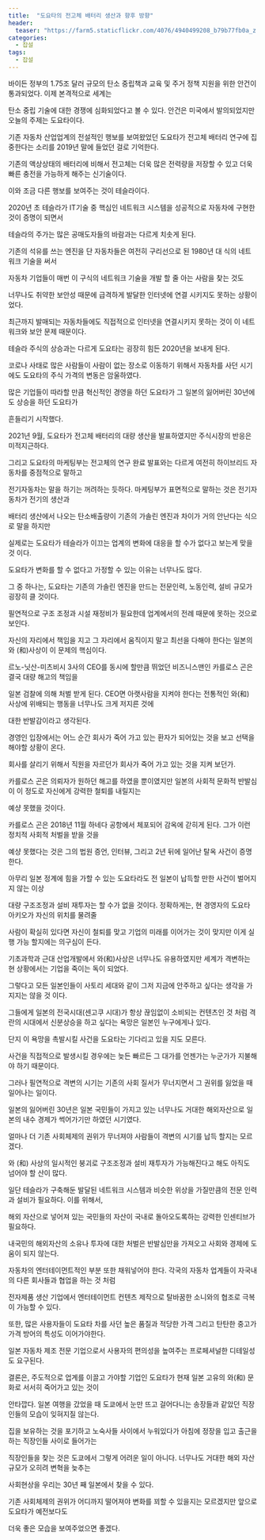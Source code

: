 ```yaml
---
title:  "도요타의 전고체 배터리 생산과 향후 방향"
header:
  teaser: "https://farm5.staticflickr.com/4076/4940499208_b79b77fb0a_z.jpg"
categories: 
  - 잡설
tags:
  - 잡설
---
```


   바이든 정부의 1.75조 달러 규모의 탄소 중립책과 교육 및 주거 정책 지원을 위한 안건이 통과되었다. 이제 본격적으로 세계는
 
 탄소 중립 기술에 대한 경쟁에 심화되었다고 볼 수 있다. 안건은 미국에서 발의되었지만 오늘의 주제는 도요타이다.
 
   기존 자동차 산업업계의 전설적인 행보를 보여왔었던 도요타가 전고체 배터리 연구에 집중한다는 소리를 2019년 말에 들었던 걸로 기억한다.
   
 기존의 액상상태의 배터리에 비해서 전고체는 더욱 많은 전력량을 저장할 수 있고 더욱 빠른 충전을 가능하게 해주는 신기술이다.
 
 이와 조금 다른 행보를 보여주는 것이 테슬라이다.
 
 
   2020년 초 테슬라가 IT기술 중 핵심인 네트워크 시스템을 성공적으로 자동차에 구현한 것이 증명이 되면서
 
 테슬라의 주가는 많은 공매도자들의 바람과는 다르게 치솟게 된다.
 
 기존의 석유를 쓰는 엔진을 단 자동차들은 여전히 구리선으로 된 1980년 대 식의 네트워크 기술을 써서
 
 자동차 기업들이 매번 이 구식의 네트워크 기술을 개발 할 줄 아는 사람을 찾는 것도
 
 너무나도 취약한 보안성 때문에 급격하게 발달한 인터넷에 연결 시키지도 못하는 상황이었다.
 
 최근까지 발매되는 자동차들에도 직접적으로 인터넷을 연결시키지 못하는 것이 이 네트워크와 보안 문제 때문이다.
 
 테슬라 주식의 상승과는 다르게 도요타는 굉장히 힘든 2020년을 보내게 된다.
 
 코로나 사태로 많은 사람들이 사람이 없는 장소로 이동하기 위해서 자동차를 사던 시기에도 도요타의 주식 가격의 변동은 암울하였다.
 
 많은 기업들이 따라할 만큼 혁신적인 경영을 하던 도요타가 그 일본의 잃어버린 30년에도 상승을 하던 도요타가
 
 흔들리기 시작했다.
 
 
   2021년 9월, 도요타가 전고체 배터리의 대량 생산을 발표하였지만 주식시장의 반응은 미적지근하다.
 
 그리고 도요타의 마케팅부는 전고체의 연구 완료 발표와는 다르게 여전히 하이브리드 자동차를 중점적으로 말하고
 
 전기자동차는 말을 하기는 꺼려하는 듯하다. 마케팅부가 표면적으로 말하는 것은 전기자동차가 전기의 생산과
 
 배터리 생산에서 나오는 탄소배출량이 기존의 가솔린 엔진과 차이가 거의 안난다는 식으로 말을 하지만
 
 실제로는 도요타가 테슬라가 이끄는 업계의 변화에 대응을 할 수가 없다고 보는게 맞을 것 이다.
 
 
 
   도요타가 변화를 할 수 없다고 가정할 수 있는 이유는 너무나도 많다.
 
 그 중 하나는, 도요타는 기존의 가솔린 엔진을 만드는 전문인력, 노동인력, 설비 규모가 굉장히 클 것이다.
 
 필연적으로 구조 조정과 시설 재정비가 필요한데 업계에서의 전례 때문에 못하는 것으로 보인다.
 
 
 
   자신의 자리에서 책임을 지고 그 자리에서 움직이지 말고 최선을 다해야 한다는 일본의 와 (和)사상이 이 문제의 핵심이다.
 
 르노-닛산-미츠비시 3사의 CEO를 동시에 할만큼 뛰었던 비즈니스맨인 카를로스 곤은 결국 대량 해고의 책임을
 
 일본 검찰에 의해 처벌 받게 된다. CEO면 아랫사람을 지켜야 한다는 전통적인 와(和) 사상에 위배되는 행동을 너무나도 크게 저지른 것에
 
 대한 반발감이라고 생각된다.
 
 
   경영인 입장에서는 어느 순간 회사가 죽어 가고 있는 환자가 되어있는 것을 보고 선택을 해야할 상황이 온다.
 
 회사를 살리기 위해서 직원을 자르던가 회사가 죽어 가고 있는 것을 지켜 보던가.
 
 카를로스 곤은 의뢰자가 원하던 해고를 하였을 뿐이였지만 일본의 사회적 문화적 반발심이 이 정도로 자신에게 강력한 철퇴를 내릴지는
 
 예샹 못했을 것이다.
 
 
   카를로스 곤은 2018년 11월 하네다 공항에서 체포되어 감옥에 갇히게 된다. 그가 이런 정치적 사회적 처벌을 받을 것을 
 
 예샹 못했다는 것은 그의 법원 증언, 인터뷰, 그리고 2년 뒤에 일어난 탈옥 사건이 증명한다.
 
 아무리 일본 정계에 힘을 가할 수 있는 도요타라도 전 일본이 납득할 만한 사건이 벌어지지 않는 이상
 
 대량 구조조정과 설비 재투자는 할 수가 없을 것이다. 정확하게는, 현 경영자의 도요타 아키오가 자신의 위치를 물려줄
 
 사람이 확실히 있다면 자신이 철퇴를 맞고 기업의 미래를 이어가는 것이 맞지만 이게 실행 가능 할지에는 의구심이 든다.
 
 
   기초과학과 근대 산업개발에서 와(和)사상은 너무나도 유용하였지만 세계가 격변하는 현 상황에서는 기업을 죽이는 독이 되었다.
 
 그렇다고 모든 일본인들이 사토리 세대와 같이 그저 지금에 안주하고 싶다는 생각을 가지지는 않을 것 이다.
 
 그들에게 일본의 전국시대(센고쿠 시대)가 항상 끊임없이 소비되는 컨텐츠인 것 처럼 격란의 시대에서 신분상승을 하고 싶다는 욕망은 일본인 누구에게나 있다.
 
 단지 이 욕망을 촉발시킬 사건을 도요타는 기다리고 있을 지도 모른다. 
 
 사건을 직접적으로 발생시킬 경우에는 늦든 빠르든 그 대가를 언젠가는 누군가가 지불해야 하기 때문이다.
 
 그러나 필연적으로 격변의 시기는 기존의 사회 질서가 무너지면서 그 권위를 잃었을 때 일어나는 일이다.
 
 일본의 잃어버린 30년은 일본 국민들이 가지고 있는 너무나도 거대한 해외자산으로 일본의 내수 경제가 썩어가기만 하였던 시기였다.
 
 얼마나 더 기존 사회체제의 권위가 무너져야 사람들이 격변의 시기를 납득 할지는 모르겠다.
 
   
   와 (和) 사상의 일시적인 붕괴로 구조조정과 설비 재투자가 가능해진다고 해도 아직도 넘어야 할 산이 많다. 
   
 일단 테슬라가 구축해둔 발달된 네트워크 시스템과 비슷한 위상을 가질만큼의 전문 인력과 설비가 필요하다. 이를 위해서, 
 
 해외 자산으로 넣어져 있는 국민들의 자산이 국내로 돌아오도록하는 강력한 인센티브가 필요하다.
 
 내국민의 해외자산의 소유나 투자에 대한 처벌은 반발심만을 가져오고 사회와 경제에 도움이 되지 않는다.
 
 
 
   자동차의 엔터테이먼트적인 부분 또한 채워넣어야 한다. 각국의 자동차 업계들이 자국내의 다른 회사들과 협업을 하는 것 처럼
   
 전자제품 생산 기업에서 엔터테이먼트 컨텐츠 제작으로 탈바꿈한 소니와의 협조로 극복이 가능할 수 있다.
 
 또한, 많은 사용자들이 도요타 차를 사던 높은 품질과 적당한 가격 그리고 탄탄한 중고가 가격 방어의 특성도 이어가야한다.
 
 일본 자동차 제조 전문 기업으로서 사용자의 편의성을 높여주는 프로페셔널한 디테일성도 요구된다.
 
 
 
   결론은, 주도적으로 업계를 이끌고 가야할 기업인 도요타가 현재 일본 고유의 와(和) 문화로 서서히 죽어가고 있는 것이 
   
 안타깝다. 일본 여행을 갔었을 때 도쿄에서 눈만 뜨고 걸어다니는 송장들과 같았던 직장인들의 모습이 잊혀지질 않는다.
 
 집을 보유하는 것을 포기하고 노숙사들 사이에서 누워있다가 아침에 정장을 입고 출근을 하는 직장인들 사이로 들어가는
 
 직장인들을 찾는 것은 도쿄에서 그렇게 어려운 일이 아니다. 너무나도 거대한 해외 자산규모가 오히려 변혁을 늦추는 
 
 사회현상을 우리는 30년 째 일본에서 찾을 수 있다.
 
 
   기존 사회체제의 권위가 어디까지 떨어져야 변화를 꾀할 수 있을지는 모르겠지만 앞으로 도요타가 예전보다도 
   
 더욱 좋은 모습을 보여주었으면 좋겠다.
